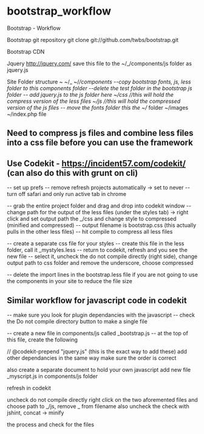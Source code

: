 bootstrap_workflow
==================

Bootstrap - Workflow

Bootstrap git repository
git clone git://github.com/twbs/bootstrap.git


Bootstrap CDN
<!-- Latest compiled and minified CSS -->
<link rel="stylesheet" href="//netdna.bootstrapcdn.com/bootstrap/3.0.0/css/bootstrap.min.css">

<!-- Optional theme -->
<link rel="stylesheet" href="//netdna.bootstrapcdn.com/bootstrap/3.0.0/css/bootstrap-theme.min.css">

<!-- Latest compiled and minified JavaScript -->
<script src="//netdna.bootstrapcdn.com/bootstrap/3.0.0/js/bootstrap.min.js"></script>


Jquery
http://jquery.com/
save this file to the ~/_/components/js folder as jquery.js

Site Folder structure
~
~/_
~/_/components
--copy bootstrap fonts, js, less folder to this components folder
--delete the test folder in the bootstrap js folder
-- add jquery.js to the js folder here
~/css //this will hold the compress version of the less files
~/js //this will hold the compressed version of the js files
-- move the fonts folder this the ~/_ folder
~/images
~/index.php file

## Need to compress js files and combine less files into a css file before you can use the framework
## Use Codekit - https://incident57.com/codekit/ (can also do this with grunt on cli)
-- set up prefs 
-- remove refresh projects automatically -> set to never
-- turn off safari and only run active tab in chrome

-- grab the entire project folder and drag and drop into codekit window
-- change path for the output of the less files (under the styles tab) -> right click and set output path the _/css and change style to compressed (minified and compressed)
-- output filename is bootstrap.css (this actually pulls in the other less files)
-- hit compile to compress all less files

-- create a separate css file for your styles
-- create this file in the less folder, call it _mystyles.less
-- return to codekit, refresh and you see the new file
-- select it, uncheck the do not compile directly (right side), change output path to css folder and remove the underscore, choose compressed

-- delete the import lines in the bootstrap.less file if you are not going to use the components in your site to reduce the file size

## Similar workflow for javascript code in codekit
-- make sure you look for plugin dependancies with the javascript
-- check the Do not compile directory button to make a single file

--  create a new file in components/js called _bootstrap.js
-- at the top of this file, create the following 

// @codekit-prepend "jquery.js" (this is the exact way to add these)
add other dependancies in the same way
make sure the order is correct

also create a separate document to hold your own javascript 
add new file _myscript.js in components/js folder

refresh in codekit

uncheck do not compile directly
right click on the two aforemented files and choose path to _/js, remove _ from filename
also uncheck the check with jshint, concat -> minify

the process and check for the files










